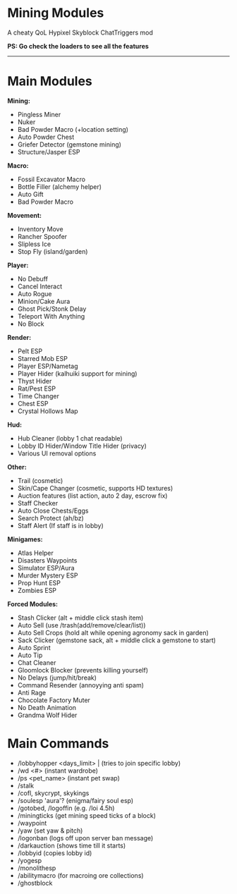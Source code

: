 # Mining Modules  
A cheaty QoL Hypixel Skyblock ChatTriggers mod 

**PS: Go check the loaders to see all the features**

---

# Main Modules

**Mining:**  
- Pingless Miner  
- Nuker
- Bad Powder Macro (+location setting)
- Auto Powder Chest  
- Griefer Detector (gemstone mining)
- Structure/Jasper ESP

**Macro:**  
- Fossil Excavator Macro
- Bottle Filler (alchemy helper)
- Auto Gift
- Bad Powder Macro

**Movement:**  
- Inventory Move  
- Rancher Spoofer  
- Slipless Ice
- Stop Fly (island/garden)

**Player:**
- No Debuff
- Cancel Interact
- Auto Rogue
- Minion/Cake Aura
- Ghost Pick/Stonk Delay
- Teleport With Anything
- No Block

**Render:**  
- Pelt ESP
- Starred Mob ESP
- Player ESP/Nametag
- Player Hider (kalhuiki support for mining)
- Thyst Hider
- Rat/Pest ESP
- Time Changer
- Chest ESP
- Crystal Hollows Map

**Hud:**
- Hub Cleaner (lobby 1 chat readable)
- Lobby ID Hider/Window Title Hider (privacy)
- Various UI removal options
  
**Other:**  
- Trail (cosmetic)
- Skin/Cape Changer (cosmetic, supports HD textures)
- Auction features (list action, auto 2 day, escrow fix)
- Staff Checker
- Auto Close Chests/Eggs
- Search Protect (ah/bz)
- Staff Alert (If staff is in lobby)

**Minigames:**  
- Atlas Helper
- Disasters Waypoints  
- Simulator ESP/Aura
- Murder Mystery ESP
- Prop Hunt ESP
- Zombies ESP

**Forced Modules:**
- Stash Clicker (alt + middle click stash item)
- Auto Sell (use /trash(add/remove/clear/list))
- Auto Sell Crops (hold alt while opening agronomy sack in garden)
- Sack Clicker (gemstone sack, alt + middle click a gemstone to start)
- Auto Sprint
- Auto Tip
- Chat Cleaner
- Gloomlock Blocker (prevents killing yourself)
- No Delays (jump/hit/break)
- Command Resender (annoyying anti spam)
- Anti Rage
- Chocolate Factory Muter
- No Death Animation
- Grandma Wolf Hider
 
# Main Commands

- /lobbyhopper <days_limit> | <id> (tries to join specific lobby)
- /wd <#> (instant wardrobe)
- /ps <pet_name> (instant pet swap)
- /stalk
- /cofl, skycrypt, skykings
- /soulesp 'aura'? (enigma/fairy soul esp)
- /gotobed, /logoffin (e.g. /loi 4.5h)
- /miningticks (get mining speed ticks of a block)
- /waypoint
- /yaw <yaw> <pitch> (set yaw & pitch)
- /logonban (logs off upon server ban message)
- /darkauction (shows time till it starts)
- /lobbyid (copies lobby id)
- /yogesp
- /monolithesp
- /abilitymacro (for macroing ore collections)
- /ghostblock

